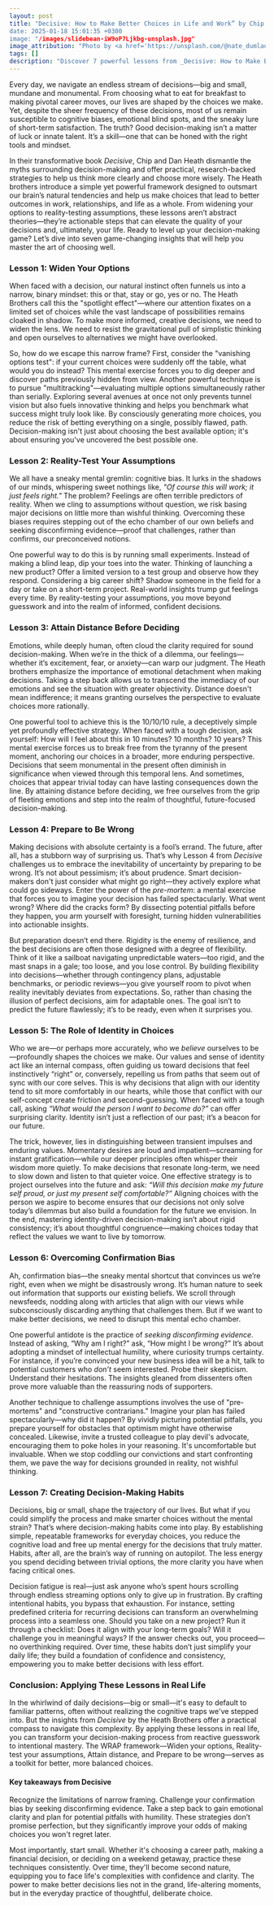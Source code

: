 ```yaml
---
layout: post
title: "Decisive: How to Make Better Choices in Life and Work” by Chip Heath and Dan Heath
date: 2025-01-18 15:01:35 +0300
image: "/images/slidebean-iW9oP7Ljkbg-unsplash.jpg"
image_attribution: "Photo by <a href='https://unsplash.com/@nate_dumlao'>Nathan Dumlao</a> on <a href='https://unsplash.com/photos/mens-black-jacket-OKCCCbyon28'>Unsplash</a>"
tags: []
description: "Discover 7 powerful lessons from _Decisive: How to Make Better Choices in Life and Work_ by Chip Heath and Dan Heath to improve your decision-making skills."
---
```


Every day, we navigate an endless stream of decisions—big and small, mundane and monumental. From choosing what to eat for breakfast to making pivotal career moves, our lives are shaped by the choices we make. Yet, despite the sheer frequency of these decisions, most of us remain susceptible to cognitive biases, emotional blind spots, and the sneaky lure of short-term satisfaction. The truth? Good decision-making isn’t a matter of luck or innate talent. It’s a skill—one that can be honed with the right tools and mindset.

In their transformative book _Decisive_, Chip and Dan Heath dismantle the myths surrounding decision-making and offer practical, research-backed strategies to help us think more clearly and choose more wisely. The Heath brothers introduce a simple yet powerful framework designed to outsmart our brain’s natural tendencies and help us make choices that lead to better outcomes in work, relationships, and life as a whole. From widening your options to reality-testing assumptions, these lessons aren’t abstract theories—they’re actionable steps that can elevate the quality of your decisions and, ultimately, your life. Ready to level up your decision-making game? Let’s dive into seven game-changing insights that will help you master the art of choosing well.

### Lesson 1: Widen Your Options

When faced with a decision, our natural instinct often funnels us into a narrow, binary mindset: this or that, stay or go, yes or no. The Heath Brothers call this the "spotlight effect"—where our attention fixates on a limited set of choices while the vast landscape of possibilities remains cloaked in shadow. To make more informed, creative decisions, we need to widen the lens. We need to resist the gravitational pull of simplistic thinking and open ourselves to alternatives we might have overlooked.

So, how do we escape this narrow frame? First, consider the "vanishing options test": if your current choices were suddenly off the table, what would you do instead? This mental exercise forces you to dig deeper and discover paths previously hidden from view. Another powerful technique is to pursue "multitracking"—evaluating multiple options simultaneously rather than serially. Exploring several avenues at once not only prevents tunnel vision but also fuels innovative thinking and helps you benchmark what success might truly look like. By consciously generating more choices, you reduce the risk of betting everything on a single, possibly flawed, path. Decision-making isn't just about choosing the best available option; it's about ensuring you've uncovered the best possible one.

### Lesson 2: Reality-Test Your Assumptions

We all have a sneaky mental gremlin: cognitive bias. It lurks in the shadows of our minds, whispering sweet nothings like, _"Of course this will work; it just feels right."_ The problem? Feelings are often terrible predictors of reality. When we cling to assumptions without question, we risk basing major decisions on little more than wishful thinking. Overcoming these biases requires stepping out of the echo chamber of our own beliefs and seeking disconfirming evidence—proof that challenges, rather than confirms, our preconceived notions.

One powerful way to do this is by running small experiments. Instead of making a blind leap, dip your toes into the water. Thinking of launching a new product? Offer a limited version to a test group and observe how they respond. Considering a big career shift? Shadow someone in the field for a day or take on a short-term project. Real-world insights trump gut feelings every time. By reality-testing your assumptions, you move beyond guesswork and into the realm of informed, confident decisions.

### Lesson 3: Attain Distance Before Deciding

Emotions, while deeply human, often cloud the clarity required for sound decision-making. When we’re in the thick of a dilemma, our feelings—whether it’s excitement, fear, or anxiety—can warp our judgment. The Heath brothers emphasize the importance of emotional detachment when making decisions. Taking a step back allows us to transcend the immediacy of our emotions and see the situation with greater objectivity. Distance doesn't mean indifference; it means granting ourselves the perspective to evaluate choices more rationally.

One powerful tool to achieve this is the 10/10/10 rule, a deceptively simple yet profoundly effective strategy. When faced with a tough decision, ask yourself: How will I feel about this in 10 minutes? 10 months? 10 years? This mental exercise forces us to break free from the tyranny of the present moment, anchoring our choices in a broader, more enduring perspective. Decisions that seem monumental in the present often diminish in significance when viewed through this temporal lens. And sometimes, choices that appear trivial today can have lasting consequences down the line. By attaining distance before deciding, we free ourselves from the grip of fleeting emotions and step into the realm of thoughtful, future-focused decision-making.

### Lesson 4: Prepare to Be Wrong

Making decisions with absolute certainty is a fool’s errand. The future, after all, has a stubborn way of surprising us. That’s why Lesson 4 from _Decisive_ challenges us to embrace the inevitability of uncertainty by preparing to be wrong. It’s not about pessimism; it’s about prudence. Smart decision-makers don't just consider what might go right—they actively explore what could go sideways. Enter the power of the _pre-mortem_: a mental exercise that forces you to imagine your decision has failed spectacularly. What went wrong? Where did the cracks form? By dissecting potential pitfalls before they happen, you arm yourself with foresight, turning hidden vulnerabilities into actionable insights.

But preparation doesn’t end there. Rigidity is the enemy of resilience, and the best decisions are often those designed with a degree of flexibility. Think of it like a sailboat navigating unpredictable waters—too rigid, and the mast snaps in a gale; too loose, and you lose control. By building flexibility into decisions—whether through contingency plans, adjustable benchmarks, or periodic reviews—you give yourself room to pivot when reality inevitably deviates from expectations. So, rather than chasing the illusion of perfect decisions, aim for adaptable ones. The goal isn’t to predict the future flawlessly; it’s to be ready, even when it surprises you.

### Lesson 5: The Role of Identity in Choices

Who we are—or perhaps more accurately, who we _believe_ ourselves to be—profoundly shapes the choices we make. Our values and sense of identity act like an internal compass, often guiding us toward decisions that feel instinctively “right” or, conversely, repelling us from paths that seem out of sync with our core selves. This is why decisions that align with our identity tend to sit more comfortably in our hearts, while those that conflict with our self-concept create friction and second-guessing. When faced with a tough call, asking _“What would the person I want to become do?”_ can offer surprising clarity. Identity isn’t just a reflection of our past; it’s a beacon for our future.

The trick, however, lies in distinguishing between transient impulses and enduring values. Momentary desires are loud and impatient—screaming for instant gratification—while our deeper principles often whisper their wisdom more quietly. To make decisions that resonate long-term, we need to slow down and listen to that quieter voice. One effective strategy is to project ourselves into the future and ask: _“Will this decision make my future self proud, or just my present self comfortable?”_ Aligning choices with the person we aspire to become ensures that our decisions not only solve today’s dilemmas but also build a foundation for the future we envision. In the end, mastering identity-driven decision-making isn’t about rigid consistency; it’s about thoughtful congruence—making choices today that reflect the values we want to live by tomorrow.

### Lesson 6: Overcoming Confirmation Bias

Ah, confirmation bias—the sneaky mental shortcut that convinces us we’re right, even when we might be disastrously wrong. It’s human nature to seek out information that supports our existing beliefs. We scroll through newsfeeds, nodding along with articles that align with our views while subconsciously discarding anything that challenges them. But if we want to make better decisions, we need to disrupt this mental echo chamber.

One powerful antidote is the practice of _seeking disconfirming evidence_. Instead of asking, “Why am I right?” ask, “How might I be wrong?” It’s about adopting a mindset of intellectual humility, where curiosity trumps certainty. For instance, if you’re convinced your new business idea will be a hit, talk to potential customers who _don’t_ seem interested. Probe their skepticism. Understand their hesitations. The insights gleaned from dissenters often prove more valuable than the reassuring nods of supporters.

Another technique to challenge assumptions involves the use of "pre-mortems" and "constructive contrarians." Imagine your plan has failed spectacularly—why did it happen? By vividly picturing potential pitfalls, you prepare yourself for obstacles that optimism might have otherwise concealed. Likewise, invite a trusted colleague to play devil's advocate, encouraging them to poke holes in your reasoning. It's uncomfortable but invaluable. When we stop coddling our convictions and start confronting them, we pave the way for decisions grounded in reality, not wishful thinking.

### Lesson 7: Creating Decision-Making Habits

Decisions, big or small, shape the trajectory of our lives. But what if you could simplify the process and make smarter choices without the mental strain? That’s where decision-making habits come into play. By establishing simple, repeatable frameworks for everyday choices, you reduce the cognitive load and free up mental energy for the decisions that truly matter. Habits, after all, are the brain’s way of running on autopilot. The less energy you spend deciding between trivial options, the more clarity you have when facing critical ones.

Decision fatigue is real—just ask anyone who’s spent hours scrolling through endless streaming options only to give up in frustration. By crafting intentional habits, you bypass that exhaustion. For instance, setting predefined criteria for recurring decisions can transform an overwhelming process into a seamless one. Should you take on a new project? Run it through a checklist: Does it align with your long-term goals? Will it challenge you in meaningful ways? If the answer checks out, you proceed—no overthinking required. Over time, these habits don’t just simplify your daily life; they build a foundation of confidence and consistency, empowering you to make better decisions with less effort.

### Conclusion: Applying These Lessons in Real Life

In the whirlwind of daily decisions—big or small—it's easy to default to familiar patterns, often without realizing the cognitive traps we've stepped into. But the insights from _Decisive_ by the Heath Brothers offer a practical compass to navigate this complexity. By applying these lessons in real life, you can transform your decision-making process from reactive guesswork to intentional mastery. The WRAP framework—Widen your options, Reality-test your assumptions, Attain distance, and Prepare to be wrong—serves as a toolkit for better, more balanced choices.

#### Key takeaways from **Decisive**

Recognize the limitations of narrow framing. Challenge your confirmation bias by seeking disconfirming evidence. Take a step back to gain emotional clarity and plan for potential pitfalls with humility. These strategies don’t promise perfection, but they significantly improve your odds of making choices you won't regret later.

Most importantly, start small. Whether it's choosing a career path, making a financial decision, or deciding on a weekend getaway, practice these techniques consistently. Over time, they'll become second nature, equipping you to face life's complexities with confidence and clarity. The power to make better decisions lies not in the grand, life-altering moments, but in the everyday practice of thoughtful, deliberate choice.
